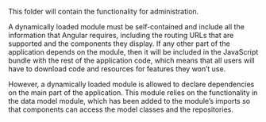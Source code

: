 This folder will contain the functionality for administration.

A dynamically loaded module must be self-contained and include all the information that Angular
requires, including the routing URLs that are supported and the components they display. If any other part
of the application depends on the module, then it will be included in the JavaScript bundle with the rest of
the application code, which means that all users will have to download code and resources for features they
won’t use.

However, a dynamically loaded module is allowed to declare dependencies on the main part of the
application. This module relies on the functionality in the data model module, which has been added to the
module’s imports so that components can access the model classes and the repositories.
